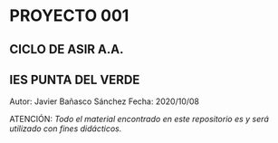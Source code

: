# PROYECTO 001 
## CICLO DE ASIR A.A.
## IES PUNTA DEL VERDE
Autor: Javier Bañasco Sánchez
Fecha: 2020/10/08

ATENCIÓN: *Todo el material encontrado en este repositorio es y será utilizado con fines didácticos.*
